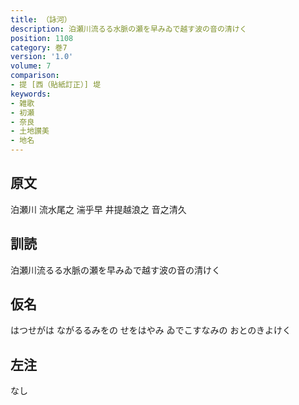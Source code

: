 ```yaml
---
title: （詠河）
description: 泊瀬川流るる水脈の瀬を早みゐで越す波の音の清けく
position: 1108
category: 巻7
version: '1.0'
volume: 7
comparison:
- 提 [西（貼紙訂正）] 堤
keywords:
- 雑歌
- 初瀬
- 奈良
- 土地讃美
- 地名
---
```


## 原文

泊瀬川 流水尾之 湍乎早 井提越浪之 音之清久

## 訓読

泊瀬川流るる水脈の瀬を早みゐで越す波の音の清けく

## 仮名

はつせがは ながるるみをの せをはやみ ゐでこすなみの おとのきよけく

## 左注

なし
